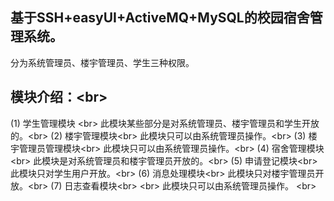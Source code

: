 基于SSH+easyUI+ActiveMQ+MySQL的校园宿舍管理系统。
-------
分为系统管理员、楼宇管理员、学生三种权限。

模块介绍：\<br> 
-------
(1) 学生管理模块 \<br> 
    此模块某些部分是对系统管理员、楼宇管理员和学生开放的。\<br> 
(2) 楼宇管理模块\<br> 
    此模块只可以由系统管理员操作。\<br> 
(3) 楼宇管理员管理模块\<br> 
   此模块只可以由系统管理员操作。\<br> 
(4) 宿舍管理模块\<br> 
此模块是对系统管理员和楼宇管理员开放的。\<br> 
(5) 申请登记模块\<br> 
  此模块只对学生用户开放。\<br> 
(6) 消息处理模块\<br> 
   此模块只对楼宇管理员开放。\<br> 
(7) 日志查看模块\<br> \<br> 
   此模块只可以由系统管理员操作。 \<br> 


